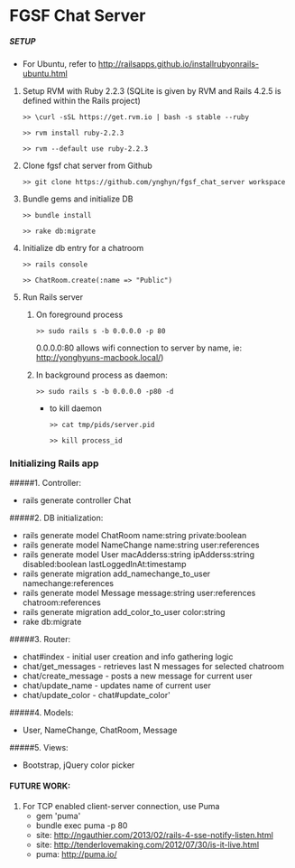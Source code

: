 # FGSF Chat Server

##### SETUP
- For Ubuntu, refer to http://railsapps.github.io/installrubyonrails-ubuntu.html

1. Setup RVM with Ruby 2.2.3 (SQLite is given by RVM and Rails 4.2.5 is defined within the Rails project)

	`>> \curl -sSL https://get.rvm.io | bash -s stable --ruby`

	`>> rvm install ruby-2.2.3`

	`>> rvm --default use ruby-2.2.3`

2. Clone fgsf chat server from Github

	`>> git clone https://github.com/ynghyn/fgsf_chat_server workspace`

3. Bundle gems and initialize DB

	`>> bundle install`

	`>> rake db:migrate`

4. Initialize db entry for a chatroom

	`>> rails console`

	`>> ChatRoom.create(:name => "Public")`

5. Run Rails server
	1. On foreground process
	
		`>> sudo rails s -b 0.0.0.0 -p 80`
	
		0.0.0.0:80 allows wifi connection to server by name, ie: http://yonghyuns-macbook.local/)

	2. In background process as daemon:
	
		`>> sudo rails s -b 0.0.0.0 -p80 -d`
	
		* to kill daemon
	
			`>> cat tmp/pids/server.pid`
	
			`>> kill process_id`


### Initializing Rails app

#####1. Controller:
* rails generate controller Chat

#####2. DB initialization:
* rails generate model ChatRoom name:string private:boolean
* rails generate model NameChange name:string user:references
* rails generate model User macAdderss:string ipAdderss:string disabled:boolean lastLoggedInAt:timestamp
* rails generate migration add_namechange_to_user namechange:references
* rails generate model Message message:string user:references chatroom:references
* rails generate migration add_color_to_user color:string
* rake db:migrate

#####3. Router:
* chat#index - initial user creation and info gathering logic
* chat/get_messages - retrieves last N messages for selected chatroom
* chat/create_message - posts a new message for current user
* chat/update_name - updates name of current user
* chat/update_color - chat#update_color'

#####4. Models:
- User, NameChange, ChatRoom, Message

#####5. Views:
- Bootstrap, jQuery color picker


#### FUTURE WORK:

1. For TCP enabled client-server connection, use Puma
	- gem 'puma'
	- bundle exec puma -p 80
	- site: http://ngauthier.com/2013/02/rails-4-sse-notify-listen.html
	- site: http://tenderlovemaking.com/2012/07/30/is-it-live.html
	- puma: http://puma.io/


